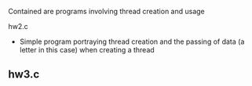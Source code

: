 Contained are programs involving thread creation and usage 

hw2.c 
  - Simple program portraying thread creation and the passing of data (a letter in this case) when creating a thread

hw3.c
  - 
